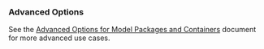 <!-- 61. Advanced Options -->
### Advanced Options

See the [Advanced Options for Model Packages and Containers](/quickstart/common/ModelPackagesAdvancedOptions.md)
document for more advanced use cases.
